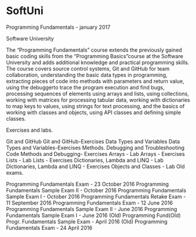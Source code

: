 # SoftUni
Programming Fundamentals - january 2017


Software University

The “Programming Fundamentals” course extends the previously gained basic coding skills from the “Programming Basics”course at the Software University and adds additional knowledge and practical programming skills. The course covers source control systems, Git and GitHub for team collaboration, understanding the basic data types in programming, extracting pieces of code into methods with parameters and return value, using the debuggerto trace the program execution and find bugs, processing sequences of elements using arrays and lists, using collections, working with matrices for processing tabular data, working with dictionaries to map keys to values, using strings for text processing, and the basics of working with classes and objects, using API classes and defining simple classes.

Exercises and labs.

Git and GitHub
Git and GitHub-Exercises
Data Types and Variables
Data Types and Variables-Exercises
Methods. Debugging and Troubleshooting Code
Methods and Debugging- Exercises
Arrays - Lab
Arrays - Exercises
Lists - Lab
Lists - Exercises
Dictionaries, Lambda and LINQ - Lab
Dictionaries, Lambda and LINQ - Exercises
Objects and Classes - Lab
Old exams.

Programming Fundamentals Exam - 23 October 2016
Programming Fundamentals Sample Exam II - October 2016
Programming Fundamentals Sample Exam I - October 2016
Programming Fundamentals Retake Exam - 11 September 2016
Programming Fundamentals Exam - 12 June 2016
Programming Fundamentals Sample Exam II - June 2016
Programming Fundamentals Sample Exam I - June 2016
(Old) Programming Fund(Old) Progr. Fundamentals Sample Exam - April 2016
(Old) Programming Fundamentals Exam - 24 April 2016
